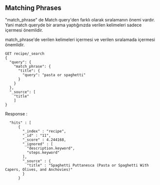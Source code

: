 ## Matching Phrases
"match_phrase" de Match query'den farklı olarak sıralamanın önemi vardır. Yani match queryde 
bir arama yaptığınızda verilen kelimeleri sadece içermesi önemlidir. 

match_phrase'de verilen kelimeleri içermesi ve verilen sıralamada içermesi önemlidir.

```
GET recipe/_search
{
  "query": {
    "match_phrase": {
      "title": {
        "query": "pasta or spaghetti"
      }
    }
  },
  "_source": [
    "title"
    ]
}
```

Response :

```
  "hits" : [
      {
        "_index" : "recipe",
        "_id" : "11",
        "_score" : 4.244168,
        "_ignored" : [
          "description.keyword",
          "steps.keyword"
        ],
        "_source" : {
          "title" : "Spaghetti Puttanesca (Pasta or Spaghetti With Capers, Olives, and Anchovies)"
        }
      }
```
